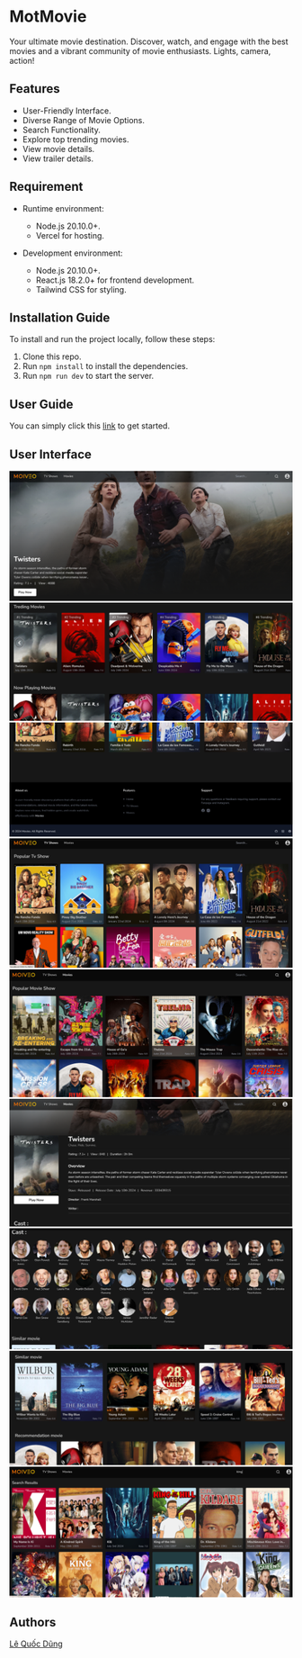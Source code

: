 # MotMovie

Your ultimate movie destination. Discover, watch, and engage with the best movies and a vibrant community of movie enthusiasts. Lights, camera, action!

## Features

- User-Friendly Interface.
- Diverse Range of Movie Options.
- Search Functionality.
- Explore top trending movies.
- View movie details.
- View trailer details.

## Requirement
- Runtime environment:
    - Node.js 20.10.0+.
    - Vercel for hosting.

- Development environment:
    - Node.js 20.10.0+.
    - React.js 18.2.0+ for frontend development.
    - Tailwind CSS for styling.

## Installation Guide

To install and run the project locally, follow these steps:

1. Clone this repo.
2. Run `npm install` to install the dependencies.
3. Run `npm run dev` to start the server.

## User Guide

You can simply click this [link](https://mot-movie.vercel.app/) to get started.

## User Interface

![Home](./demo_ui/1.png)
![Main](./demo_ui/2.png)
![ProdutcDetail](./demo_ui/3.png)
![Cart](./demo_ui/4.png)
![About](./demo_ui/5.png)
![Cart](./demo_ui/6.png)
![About](./demo_ui/7.png)
![Cart](./demo_ui/8.png)
![About](./demo_ui/9.png)


## Authors

[Lê Quốc Dũng](https://github.com/DungLe2983)
